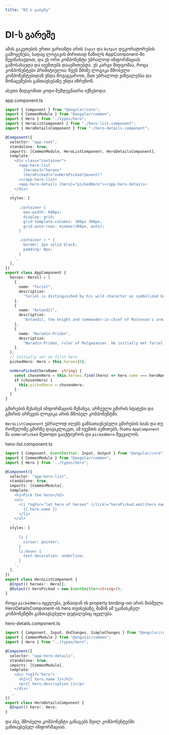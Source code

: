```yaml
---
title: "DI-ს გარეშე"
---
```


# DI-ს გარეშე

ამის გაკეთების ერთი ვარიანტი არის
`Input` და `Output` დეკორატორების გამოყენება, სადაც ლოგიკის ძირითად
ნაწილს AppComponent-ში შევინახავდით, და ეს ორი კომპონენტი უბრალოდ ინფორმაციას
გამოსახავდა და ივენთებს დააემითებდა. ეს კარგი მიდგომაა, როცა კომპონენტები
პრიმიტიულია: ჩვენ მძიმე ლოგიკა მშობელი კომპონენტებიდან უნდა მოვაგვაროთ,
მათ უბრალოდ ვიზუალებსა და მონაცემების განთავსებაზე უნდა იზრუნონ.

ასეთი მიდგომით კოდი შემდეგნაირი იქნებოდა:

app.component.ts

```ts
import { Component } from "@angular/core";
import { CommonModule } from "@angular/common";
import { Hero } from "./types/hero";
import { HeroListComponent } from "./hero-list.component";
import { HeroDetailsComponent } from "./hero-details.component";

@Component({
  selector: "app-root",
  standalone: true,
  imports: [CommonModule, HeroListComponent, HeroDetailsComponent],
  template: `
    <div class="container">
      <app-hero-list
        [heroes]="heroes"
        (heroPicked)="onHeroPicked($event)"
      ></app-hero-list>
      <app-hero-details [hero]="pickedHero"></app-hero-details>
    </div>
  `,
  styles: [
    `
      .container {
        max-width: 600px;
        display: grid;
        grid-template-columns: 300px 300px;
        grid-auto-rows: minmax(300px, auto);
      }

      .container > * {
        border: 2px solid black;
        padding: 8px;
      }
    `,
  ],
})
export class AppComponent {
  heroes: Hero[] = [
    {
      name: "Tariel",
      description:
        "Tariel is distinguished by his wild character as symbolized by his wearing the panther's skin.The qualities associated with the cat, his dedication and courage, his hatred and violence could be extreme and uncontrollable.",
    },
    {
      name: "Avtandil",
      description:
        "Avtandil, the knight and commander-in-chief of Rostevan's armies. One day, Avtandil challenges King Rostevan to a hunting competition. After three days of shooting game, they encounter a knight crying by a river.",
    },
    {
      name: "Nuradin-Pridon",
      description:
        "Nuradin-Pridon, ruler of Mulgazanzar. He initially met Tariel after he survived a battle against traitors who tried to ambush him. After sharing their stories, Nuradin-Pridon gifted Tariel his trusty Arabian steed to aid him in his journey.",
    },
  ];
  // Initially set on first hero
  pickedHero: Hero = this.heroes[0];

  onHeroPicked(heroName: string) {
    const chosenHero = this.heroes.find((hero) => hero.name === heroName);
    if (chosenHero) {
      this.pickedHero = chosenHero;
    }
  }
}
```

გმირების შესახებ ინფორმაციის შენახვა, არჩეული გმირის სტატუსი და გმირის არჩევის ლოგიკა
არის მშობელ კომპონენტში.

`HeroListComponent` უბრალოდ იღებს განსათავსებელი გმირების სიას
და თუ რომელიმე გმირზე დავაკლიკეთ, ამ ივენთს აემითებს, რათა `AppComponent` მა
`onHeroPicked` მეთოდი გააქტიუროს და `pickedHero` შეცვალოს.

hero-list.component.ts

```ts
import { Component, EventEmitter, Input, Output } from "@angular/core";
import { CommonModule } from "@angular/common";
import { Hero } from "../types/hero";

@Component({
  selector: "app-hero-list",
  standalone: true,
  imports: [CommonModule],
  template: `
    <h2>Pick the hero</h2>
    <ul>
      <li *ngFor="let hero of heroes" (click)="heroPicked.emit(hero.name)">
        {{ hero.name }}
      </li>
    </ul>
  `,
  styles: [
    `
      li {
        cursor: pointer;
      }
      li:hover {
        text-decoration: underline;
      }
    `,
  ],
})
export class HeroListComponent {
  @Input() heroes!: Hero[];
  @Output() heroPicked = new EventEmitter<string>();
}
```

როცა `pickedHero` იცვლება, ვინაიდან ის property binding-ით არის მიბმული
HeroDetailsComponent-ის hero თვისებაზე, მაშინ ამ უკანასკნელ კომპონენტში
განთავსებული დეტალებიც იცვლება.

hero-details.component.ts

```ts
import { Component, Input, OnChanges, SimpleChanges } from "@angular/core";
import { CommonModule } from "@angular/common";
import { Hero } from "../types/hero";

@Component({
  selector: "app-hero-details",
  standalone: true,
  imports: [CommonModule],
  template: `
    <div *ngIf="hero">
      <h2>{{ hero.name }}</h2>
      <p>{{ hero.description }}</p>
    </div>
  `,
})
export class HeroDetailsComponent {
  @Input() hero!: Hero;
}
```

და ასე, მშობელი კომპონენტი განაგებს შვილ კომპონენტებში განთავსებულ ინფორმაციას.
